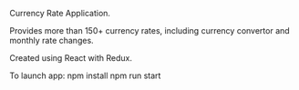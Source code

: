 Currency Rate Application.

Provides more than 150+ currency rates, including currency convertor and monthly rate changes.

Created using React with Redux.

To launch app:
npm install
npm run start
